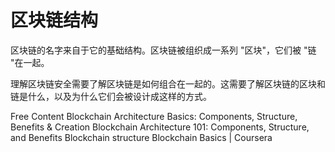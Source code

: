 # 区块链结构

区块链的名字来自于它的基础结构。区块链被组织成一系列 "区块"，它们被 "链 "在一起。

理解区块链安全需要了解区块链是如何组合在一起的。这需要了解区块链的区块和链是什么，以及为什么它们会被设计成这样的方式。

<ResourceGroupTitle>Free Content</ResourceGroupTitle>
<BadgeLink colorScheme='yellow' badgeText='Read' href='https://mlsdev.com/blog/156-how-to-build-your-own-blockchain-architecture'>Blockchain Architecture Basics: Components, Structure, Benefits & Creation</BadgeLink>
<BadgeLink colorScheme='yellow' badgeText='Read' href='https://komodoplatform.com/en/academy/blockchain-architecture-101/'>Blockchain Architecture 101: Components, Structure, and Benefits</BadgeLink>
<BadgeLink colorScheme='yellow' badgeText='Read' href='https://resources.infosecinstitute.com/topic/blockchain-structure/'>Blockchain structure</BadgeLink>
<BadgeLink colorScheme='green' badgeText='Course' href='https://www.coursera.org/lecture/blockchain-basics/blockchain-structure-5rj9Z'>Blockchain Basics | Coursera</BadgeLink>
